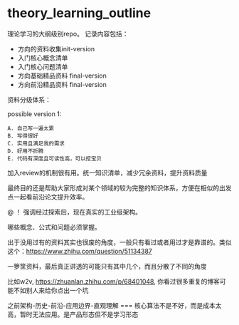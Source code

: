 # theory_learning_outline

理论学习的大纲级别repo。
记录内容包括：
- 方向的资料收集init-version
- 入门核心概念清单
- 入门核心问题清单
- 方向基础精品资料 final-version
- 方向前沿精品资料 final-version

资料分级体系：

possible version 1:
```
A. 自己写一遍太累
B. 写得很好
C. 实用且满足我的需求
D. 好用不折腾
E. 代码有深度且可读性高，可以挖宝贝
```

加入review的机制很有用。统一知识清单，减少冗余资料，提升资料质量

最终目的还是帮助大家形成对某个领域的较为完整的知识体系，方便在相似的出发点一起看前沿论文提升效率。

@ ！ 强调经过探索后，现在真实的工业级架构。

哪些概念、公式和问题必须掌握。


出于没用过有的资料其实也很废的角度，一般只有看过或者用过才是靠谱的。类似这个：https://www.zhihu.com/question/51134387

一箩筐资料，最后真正讲透的可能只有其中几个，而且分散了不同的角度

比如w2v, https://zhuanlan.zhihu.com/p/68401048, 你看过很多重复的博客可能不如别人来给你点出一个坑

之前架构-历史-前沿-应用边界-直观理解 === 核心算法不是不好，而是成本太高，暂时无法应用。是产品形态但不是学习形态
